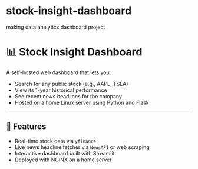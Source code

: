 # stock-insight-dashboard
making data analytics dashboard project

# 📊 Stock Insight Dashboard

A self-hosted web dashboard that lets you:
- Search for any public stock (e.g., AAPL, TSLA)
- View its 1-year historical performance
- See recent news headlines for the company
- Hosted on a home Linux server using Python and Flask

---

## 🔧 Features
- Real-time stock data via `yfinance`
- Live news headline fetcher via `NewsAPI` or web scraping
- Interactive dashboard built with Streamlit
- Deployed with NGINX on a home server
